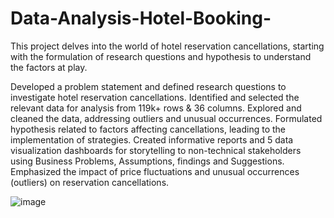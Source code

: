 # Data-Analysis-Hotel-Booking-
This project delves into the world of hotel reservation cancellations, starting with the formulation of research questions and hypothesis to understand the factors at play.

Developed a problem statement and defined research questions to investigate hotel reservation cancellations.
Identified and selected the relevant data for analysis from 119k+ rows & 36 columns.
Explored and cleaned the data, addressing outliers and unusual occurrences.
Formulated hypothesis related to factors affecting cancellations, leading to the implementation of strategies.
Created informative reports and 5 data visualization dashboards for storytelling to non-technical stakeholders using Business Problems, Assumptions, findings and Suggestions.
Emphasized the impact of price fluctuations and unusual occurrences (outliers) on reservation cancellations. 

![image](https://github.com/SaneelTare/Data-Analysis-Hotel-Booking-/assets/90349506/ccf53e0e-742d-4588-98cd-e47a282fb76e)
